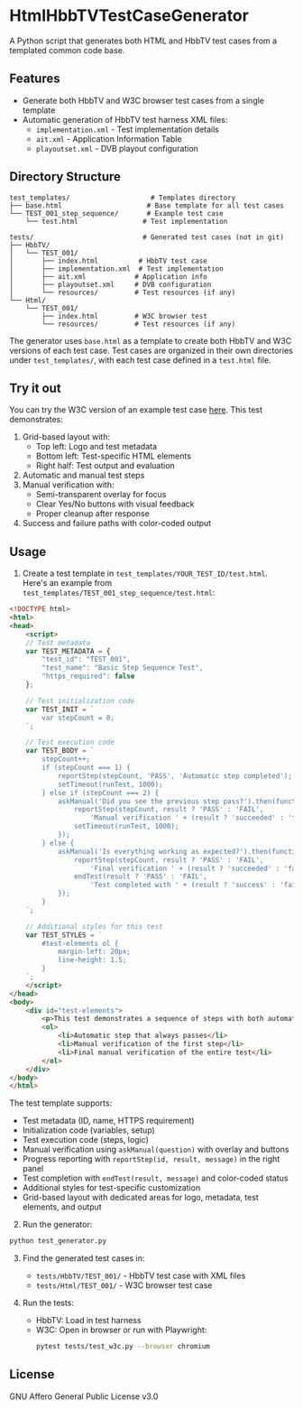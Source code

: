 # HtmlHbbTVTestCaseGenerator

A Python script that generates both HTML and HbbTV test cases from a templated common code base.

## Features

- Generate both HbbTV and W3C browser test cases from a single template
- Automatic generation of HbbTV test harness XML files:
  - `implementation.xml` - Test implementation details
  - `ait.xml` - Application Information Table
  - `playoutset.xml` - DVB playout configuration

## Directory Structure

```
test_templates/                    # Templates directory
├── base.html                     # Base template for all test cases
└── TEST_001_step_sequence/       # Example test case
    └── test.html                # Test implementation

tests/                           # Generated test cases (not in git)
├── HbbTV/
│   └── TEST_001/
│       ├── index.html          # HbbTV test case
│       ├── implementation.xml  # Test implementation
│       ├── ait.xml            # Application info
│       ├── playoutset.xml     # DVB configuration
│       └── resources/         # Test resources (if any)
└── Html/
    └── TEST_001/
        ├── index.html         # W3C browser test
        └── resources/         # Test resources (if any)
```

The generator uses `base.html` as a template to create both HbbTV and W3C versions of each test case. Test cases are organized in their own directories under `test_templates/`, with each test case defined in a `test.html` file.

## Try it out

You can try the W3C version of an example test case [here](https://jensk-dk.github.io/HtmlHbbTVTestCaseGenerator/test/TEST_001_step_sequence/test.html). This test demonstrates:
1. Grid-based layout with:
   - Top left: Logo and test metadata
   - Bottom left: Test-specific HTML elements
   - Right half: Test output and evaluation
2. Automatic and manual test steps
3. Manual verification with:
   - Semi-transparent overlay for focus
   - Clear Yes/No buttons with visual feedback
   - Proper cleanup after response
4. Success and failure paths with color-coded output

## Usage

1. Create a test template in `test_templates/YOUR_TEST_ID/test.html`. Here's an example from `test_templates/TEST_001_step_sequence/test.html`:

```html
<!DOCTYPE html>
<html>
<head>
    <script>
    // Test metadata
    var TEST_METADATA = {
        "test_id": "TEST_001",
        "test_name": "Basic Step Sequence Test",
        "https_required": false
    };

    // Test initialization code
    var TEST_INIT = `
        var stepCount = 0;
    `;

    // Test execution code
    var TEST_BODY = `
        stepCount++;
        if (stepCount === 1) {
            reportStep(stepCount, 'PASS', 'Automatic step completed');
            setTimeout(runTest, 1000);
        } else if (stepCount === 2) {
            askManual('Did you see the previous step pass?').then(function(result) {
                reportStep(stepCount, result ? 'PASS' : 'FAIL', 
                    'Manual verification ' + (result ? 'succeeded' : 'failed'));
                setTimeout(runTest, 1000);
            });
        } else {
            askManual('Is everything working as expected?').then(function(result) {
                reportStep(stepCount, result ? 'PASS' : 'FAIL', 
                    'Final verification ' + (result ? 'succeeded' : 'failed'));
                endTest(result ? 'PASS' : 'FAIL', 
                    'Test completed with ' + (result ? 'success' : 'failures'));
            });
        }
    `;

    // Additional styles for this test
    var TEST_STYLES = `
        #test-elements ol {
            margin-left: 20px;
            line-height: 1.5;
        }
    `;
    </script>
</head>
<body>
    <div id="test-elements">
        <p>This test demonstrates a sequence of steps with both automatic and manual verification:</p>
        <ol>
            <li>Automatic step that always passes</li>
            <li>Manual verification of the first step</li>
            <li>Final manual verification of the entire test</li>
        </ol>
    </div>
</body>
</html>
```

The test template supports:
- Test metadata (ID, name, HTTPS requirement)
- Initialization code (variables, setup)
- Test execution code (steps, logic)
- Manual verification using `askManual(question)` with overlay and buttons
- Progress reporting with `reportStep(id, result, message)` in the right panel
- Test completion with `endTest(result, message)` and color-coded status
- Additional styles for test-specific customization
- Grid-based layout with dedicated areas for logo, metadata, test elements, and output

2. Run the generator:
```bash
python test_generator.py
```

3. Find the generated test cases in:
   - `tests/HbbTV/TEST_001/` - HbbTV test case with XML files
   - `tests/Html/TEST_001/` - W3C browser test case

4. Run the tests:
   - HbbTV: Load in test harness
   - W3C: Open in browser or run with Playwright:
     ```bash
     pytest tests/test_w3c.py --browser chromium
     ```

## License

GNU Affero General Public License v3.0
